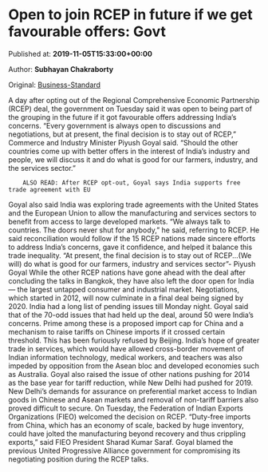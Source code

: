 
# Open to join RCEP in future if we get favourable offers: Govt

Published at: **2019-11-05T15:33:00+00:00**

Author: **Subhayan Chakraborty**

Original: [Business-Standard](https://www.business-standard.com/article/economy-policy/open-to-join-rcep-in-future-if-we-get-favourable-offers-govt-119110501695_1.html)

A day after opting out of the Regional Comprehensive Economic Partnership (RCEP) deal, the government on Tuesday said it was open to being part of the grouping in the future if it got favourable offers addressing India’s concerns.
“Every government is always open to discussions and negotiations, but at present, the final decision is to stay out of RCEP,” Commerce and Industry Minister Piyush Goyal said. “Should the other countries come up with better offers in the interest of India’s industry and people, we will discuss it and do what is good for our farmers, industry, and the services sector.”

        ALSO READ: After RCEP opt-out, Goyal says India supports free trade agreement with EU
      
Goyal also said India was exploring trade agreements with the United States and the European Union to allow the manufacturing and services sectors to benefit from access to large developed markets. “We always talk to countries. The doors never shut for anybody,” he said, referring to RCEP.
He said reconciliation would follow if the 15 RCEP nations made sincere efforts to address India’s concerns, gave it confidence, and helped it balance this trade inequality.
“At present, the final decision is to stay out of RCEP...(We will) do what is good for our farmers, industry and services sector”- Piyush Goyal
While the other RCEP nations have gone ahead with the deal after concluding the talks in Bangkok, they have also left the door open for India — the largest untapped consumer and industrial market. Negotiations, which started in 2012, will now culminate in a final deal being signed by 2020.
India had a long list of pending issues till Monday night.
Goyal said that of the 70-odd issues that had held up the deal, around 50 were India’s concerns. Prime among these is a proposed import cap for China and a mechanism to raise tariffs on Chinese imports if it crossed certain threshold.
This has been furiously refused by Beijing.
India’s hope of greater trade in services, which would have allowed cross-border movement of Indian information technology, medical workers, and teachers was also impeded by opposition from the Asean bloc and developed economies such as Australia.
Goyal also raised the issue of other nations pushing for 2014 as the base year for tariff reduction, while New Delhi had pushed for 2019. New Delhi’s demands for assurance on preferential market access to Indian goods in Chinese and Asean markets and removal of non-tariff barriers also proved difficult to secure.
On Tuesday, the Federation of Indian Exports Organizations (FIEO) welcomed the decision on RCEP.
“Duty-free imports from China, which has an economy of scale, backed by huge inventory, could have jolted the manufacturing beyond recovery and thus crippling exports,” said FIEO President Sharad Kumar Saraf.
Goyal blamed the previous United Progressive Alliance government for compromising its negotiating position during the RCEP talks.
